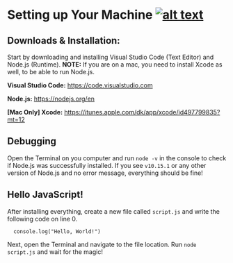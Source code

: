 # Setting up Your Machine [![alt text](https://icon-icons.com/icons2/936/PNG/32/download-to-storage-drive_icon-icons.com_73590.png "Download Slides")](https://github.com/martensievers/Resource-Files/raw/master/Lesson%201%20-%20Setting%20up%20Your%20Machine.pdf)

## Downloads & Installation:

Start by downloading and installing Visual Studio Code (Text Editor) and Node.js (Runtime). **NOTE:** If you are on a mac, you need to install Xcode as well, to be able to run Node.js.

**Visual Studio Code:** https://code.visualstudio.com

**Node.js:** https://nodejs.org/en

**[Mac Only] Xcode:** https://itunes.apple.com/dk/app/xcode/id497799835?mt=12




## Debugging

Open the Terminal on you computer and run `node -v` in the console to check if Node.js was successfully installed. If you see `v10.15.1` or any other version of Node.js and no error message, everything should be fine!




## Hello JavaScript!

After installing everything, create a new file called `script.js` and write the following code on line 0.

      console.log("Hello, World!")

Next, open the Terminal and navigate to the file location. Run `node script.js` and wait for the magic!

<link rel="stylesheet" href="https://maxcdn.bootstrapcdn.com/font-awesome/4.4.0/css/font-awesome.min.css">
